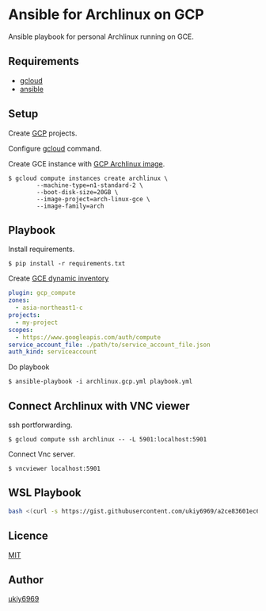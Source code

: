 # Ansible for Archlinux on GCP

Ansible playbook for personal Archlinux running on GCE.

## Requirements

* [gcloud][2]
* [ansible][3]

## Setup

Create [GCP][1] projects.

Configure [gcloud][2] command.

Create GCE instance with [GCP Archlinux image][4].

    $ gcloud compute instances create archlinux \
            --machine-type=n1-standard-2 \
            --boot-disk-size=20GB \
            --image-project=arch-linux-gce \
            --image-family=arch

## Playbook

Install requirements.

    $ pip install -r requirements.txt

Create [GCE dynamic inventory][5]

```yaml
plugin: gcp_compute
zones:
  - asia-northeast1-c
projects:
  - my-project
scopes:
  - https://www.googleapis.com/auth/compute
service_account_file: ./path/to/service_account_file.json
auth_kind: serviceaccount
```

Do playbook

    $ ansible-playbook -i archlinux.gcp.yml playbook.yml

## Connect Archlinux with VNC viewer

ssh portforwarding.

    $ gcloud compute ssh archlinux -- -L 5901:localhost:5901

Connect Vnc server.

    $ vncviewer localhost:5901

## WSL Playbook


```bash
bash <(curl -s https://gist.githubusercontent.com/ukiy6969/a2ce83601ec6be4465f55179bc795f4a/raw/arch-install)
```


## Licence

[MIT](https://github.com/tcnksm/tool/blob/master/LICENCE)

## Author

[ukiy6969](https://github.com/ukiy6969)

[1]: https://console.cloud.google.com
[2]: https://cloud.google.com/sdk/docs/
[3]: https://www.ansible.com/
[4]: https://github.com/GoogleCloudPlatform/compute-archlinux-image-builder
[5]: https://docs.ansible.com/ansible/latest/plugins/inventory/gcp_compute.html
